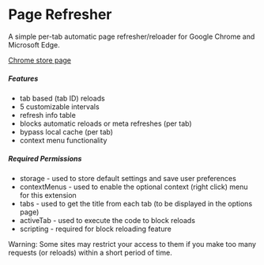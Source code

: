 # Page Refresher

A simple per-tab automatic page refresher/reloader for Google Chrome and Microsoft Edge.

[Chrome store page](https://chrome.google.com/webstore/detail/page-refresher/hedjdjlfiijoibijchekancllfeppchp)

##### Features

- tab based (tab ID) reloads
- 5 customizable intervals
- refresh info table
- blocks automatic reloads or meta refreshes (per tab)
- bypass local cache (per tab)
- context menu functionality

##### Required Permissions

- storage - used to store default settings and save user preferences
- contextMenus - used to enable the optional context (right click) menu for this extension
- tabs - used to get the title from each tab (to be displayed in the options page)
- activeTab - used to execute the code to block reloads
- scripting - required for block reloading feature

Warning: Some sites may restrict your access to them if you make too many requests (or reloads) within a short period of
time.
